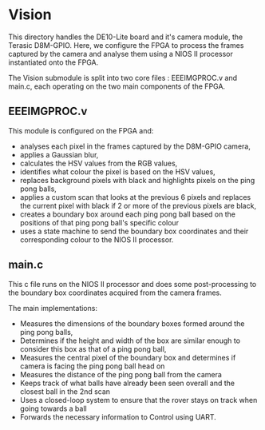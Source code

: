 # Vision

This directory handles the DE10-Lite board and it's camera module, the Terasic D8M-GPIO. Here, we configure the FPGA to process the frames captured by the camera and analyse them using a NIOS II processor instantiated onto the FPGA.

The Vision submodule is split into two core files : EEEIMGPROC.v and main.c, each operating on the two main components of the FPGA.

## EEEIMGPROC.v
This module is configured on the FPGA and:
- analyses each pixel in the frames captured by the D8M-GPIO camera,
- applies a Gaussian blur,
- calculates the HSV values from the RGB values,
- identifies what colour the pixel is based on the HSV values,
- replaces background pixels with black and highlights pixels on the ping pong balls,
- applies a custom scan that looks at the previous 6 pixels and replaces the current pixel with black if 2 or more of the previous pixels are black,
- creates a boundary box around each ping pong ball based on the positions of that ping pong ball's specific colour
- uses a state machine to send the boundary box coordinates and their corresponding colour to the NIOS II processor.

## main.c
This c file runs on the NIOS II processor and does some post-processing to the boundary box coordinates acquired from the camera frames.

The main implementations:
- Measures the dimensions of the boundary boxes formed around the ping pong balls,
- Determines if the height and width of the box are similar enough to consider this box as that of a ping pong ball,
- Measures the central pixel of the boundary box and determines if camera is facing the ping pong ball head on
- Measures the distance of the ping pong ball from the camera
- Keeps track of what balls have already been seen overall and the closest ball in the 2nd scan
- Uses a closed-loop system to ensure that the rover stays on track when going towards a ball
- Forwards the necessary information to Control using UART.